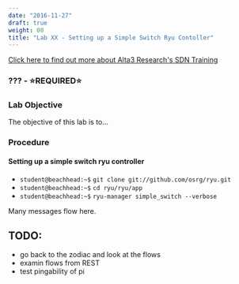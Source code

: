 ```yaml
---
date: "2016-11-27"
draft: true
weight: 00
title: "Lab XX - Setting up a Simple Switch Ryu Contoller"
---
```

[Click here to find out more about Alta3 Research's SDN Training](https://alta3.com/courses/sdn)
### ??? - &#x2B50;REQUIRED&#x2B50;

### Lab Objective
The objective of this lab is to...

### Procedure


#### Setting up a simple switch ryu controller

* `student@beachhead:~$` `git clone git://github.com/osrg/ryu.git`
* `student@beachhead:~$` `cd ryu/ryu/app`
* `student@beachhead:~$` `ryu-manager simple_switch --verbose`

Many messages flow here.

## TODO:
* go back to the zodiac and look at the flows
* examin flows from REST
* test pingability of pi
